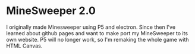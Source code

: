 # MineSweeper 2.0

I originally made Minesweeper using P5 and electron. Since then I've learned
about github pages and want to make port my MineSweeper to its own website.
P5 will no longer work, so I'm remaking the whole game with HTML Canvas.
